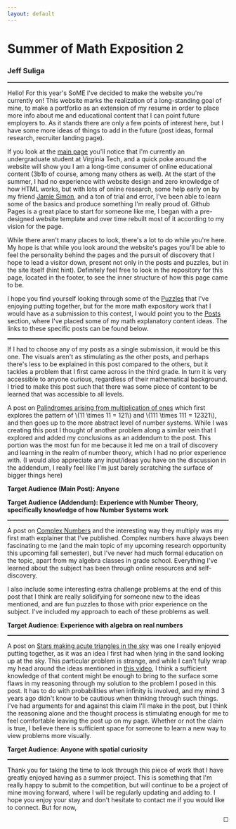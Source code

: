 ```yaml
---
layout: default
---
```


# Summer of Math Exposition 2

### Jeff Suliga

<hr style='border-top: 1px dashed;'>

Hello! For this year's SoME I've decided to make the website you're currently on! This website marks the realization of a long-standing goal of mine, to make a portforlio as an extension of my resume in order to place more info about me and educational content that I can point future employers to. As it stands there are only a few points of interest here, but I have some more ideas of things to add in the future (post ideas, formal research, recruiter landing page).

If you look at the [main page]({{site.url}}) you'll notice that I'm currently an undergraduate student at Virginia Tech, and a quick poke around the website will show you I am a long-time consumer of online educational content (3b1b of course, among many others as well). At the start of the summer, I had no experience with website design and zero knowledge of how HTML works, but with lots of online research, some help early on by my friend [Jamie Simon](https://james-simon.github.io/), and a ton of trial and error, I've been able to learn some of the basics and produce something I'm really proud of. Github Pages is a great place to start for someone like me, I began with a pre-designed website template and over time rebuilt most of it according to my vision for the page.

While there aren't many places to look, there's a lot to do while you're here. My hope is that while you look around the website's pages you'll be able to feel the personality behind the pages and the pursuit of discovery that I hope to lead a visitor down, present not only in the posts and puzzles, but in the site itself (hint hint). Definitely feel free to look in the repository for this page, located in the footer, to see the inner structure of how this page came to be.

I hope you find yourself looking through some of the [Puzzles]({{site.url}}/#puzzles) that I've enjoying putting together, but for the more math expository work that I would have as a submission to this contest, I would point you to the [Posts]({{site.url}}/#posts) section, where I've placed some of my math explanatory content ideas. The links to these specific posts can be found below.

<hr style='border-top: 1px dashed;'>

If I had to choose any of my posts as a single submission, it would be this one. The visuals aren't as stimulating as the other posts, and perhaps there's less to be explained in this post compared to the others, but it tackles a problem that I first came across in the third grade. In turn it is very accessible to anyone curious, regardless of their mathematical background. I tried to make this post such that there was some piece of content to be learned that was accessible to all levels.

A post on [Palindromes arising from multiplication of ones]({{site.url}}/Posts/PalindromicMultiplication/PalindromicMultiplication) which first explores the pattern of \\(11 \times 11 = 121\\) and \\(111 \times 111 = 12321\\), and then goes up to the more abstract level of number systems. While I was creating this post I thought of another problem along a similar vein that I explored and added my conclusions as an addendum to the post. This portion was the most fun for me because it led me on a trail of discovery and learning in the realm of number theory, which I had no prior experience with. (I would also appreciate any input/ideas you have on the discussion in the addendum, I really feel like I'm just barely scratching the surface of bigger things here)

**Target Audience (Main Post): Anyone**

**Target Audience (Addendum): Experience with Number Theory, specifically knowledge of how Number Systems work**

<hr style='border-top: 1px dashed;'>

A post on [Complex Numbers]({{site.url}}/Posts/ComplexRotations/ComplexRotations) and the interesting way they multiply was my first math explainer that I've published. Complex numbers have always been fascinating to me (and the main topic of my upcoming research opportunity this upcoming fall semester), but I've never had much formal education on the topic, apart from my algebra classes in grade school. Everything I've learned about the subject has been through online resources and self-discovery.

I also include some interesting extra challenge problems at the end of this post that I think are really solidifying for someone new to the ideas mentioned, and are fun puzzles to those with prior experience on the subject. I've included my approach to each of these problems as well.

**Target Audience: Experience with algebra on real numbers**

<hr style='border-top: 1px dashed;'>

A post on [Stars making acute triangles in the sky]({{site.url}}/Posts/StarTheorem/StarTheorem) was one I really enjoyed putting together, as it was an idea I first had when lying in the sand looking up at the sky. This particular problem is strange, and while I can't fully wrap my head around the ideas mentioned in [this video](https://www.youtube.com/watch?v=pJyKM-7IgAU), I think a sufficient knowledge of that content might be enough to bring to the surface some flaws in my reasoning through my solution to the problem I posed in this post. It has to do with probabilities when infinity is involved, and my mind 3 years ago didn't know to be cautious when thinking through such things. I've had arguments for and against this claim I'll make in the post, but I think the reasoning alone and the thought process is stimulating enough for me to feel comfortable leaving the post up on my page. Whether or not the claim is true, I believe there is sufficient space for someone to learn a new way to view problems more visually.

**Target Audience: Anyone with spatial curiosity**

<hr style='border-top: 1px dashed;'>

Thank you for taking the time to look through this piece of work that I have greatly enjoyed having as a summer project. This is something that I'm really happy to submit to the competition, but will continue to be a project of mine moving forward, where I will be regularly updating and adding to. I hope you enjoy your stay and don't hesitate to contact me if you would like to connect. But for now,

<p style="text-align:right;">
<mjx-container class="MathJax CtxtMenu_Attached_0" jax="CHTML" tabindex="0" ctxtmenu_counter="2" style="font-size: 105.1%; position: relative;"><mjx-math class="MJX-TEX" aria-hidden="true"><mjx-mi class="mjx-i"><mjx-c class="mjx-c25FB TEX-A"></mjx-c></mjx-mi></mjx-math><mjx-assistive-mml unselectable="on" display="inline"><math xmlns="http://www.w3.org/1998/Math/MathML"><mi>◻</mi></math></mjx-assistive-mml></mjx-container>
</p>